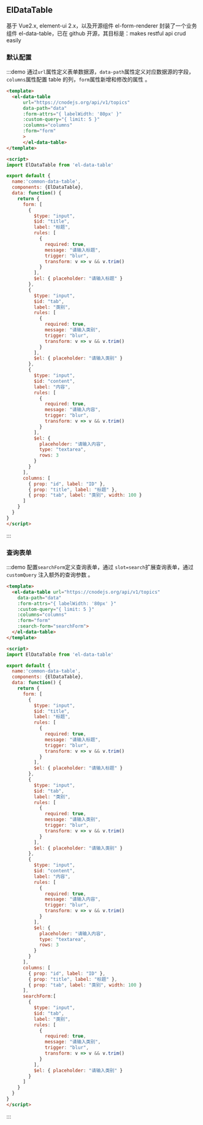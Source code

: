<script>
import ElDataTable from 'el-data-table'

export default {
  name:'common-data-table',
  components: {ElDataTable},
  data: function() {
    return {
      form: [
        {
          $type: "input",
          $id: "title",
          label: "标题",
          rules: [
            {
              required: true,
              message: "请输入标题",
              trigger: "blur",
              transform: v => v && v.trim()
            }
          ],
          $el: { placeholder: "请输入标题" }
        },
        {
          $type: "input",
          $id: "tab",
          label: "类别",
          rules: [
            {
              required: true,
              message: "请输入类别",
              trigger: "blur",
              transform: v => v && v.trim()
            }
          ],
          $el: { placeholder: "请输入类别" }
        },
        {
          $type: "input",
          $id: "content",
          label: "内容",
          rules: [
            {
              required: true,
              message: "请输入内容",
              trigger: "blur",
              transform: v => v && v.trim()
            }
          ],
          $el: {
            placeholder: "请输入内容",
            type: "textarea",
            rows: 3
          }
        }
      ],
      columns: [
        { prop: "id", label: "ID" },
        { prop: "title", label: "标题" },
        { prop: "tab", label: "类别", width: 100 }
      ],
      searchForm:[
        {
          $type: "input",
          $id: "tab",
          label: "类别",
          rules: [
            {
              required: true,
              message: "请输入类别",
              trigger: "blur",
              transform: v => v && v.trim()
            }
          ],
          $el: { placeholder: "请输入类别" }
        }
      ]
    }
  }
}
</script>

## ElDataTable

基于 Vue2.x, element-ui 2.x，以及开源组件 el-form-renderer 封装了一个业务组件 el-data-table，已在 github 开源，其目标是：makes restful api crud easily

### 默认配置

:::demo 通过`url`属性定义表单数据源，`data-path`属性定义对应数据源的字段，`columns`属性配置 table 的列，`form`属性新增和修改的属性 。

```html
<template>
  <el-data-table
      url="https://cnodejs.org/api/v1/topics"
      data-path="data"
      :form-attrs="{ labelWidth: '80px' }"
      :custom-query="{ limit: 5 }"
      :columns="columns"
      :form="form"
      >
      </el-data-table>
</template>

<script>
import ElDataTable from 'el-data-table'

export default {
  name:'common-data-table',
  components: {ElDataTable},
  data: function() {
    return {
      form: [
        {
          $type: "input",
          $id: "title",
          label: "标题",
          rules: [
            {
              required: true,
              message: "请输入标题",
              trigger: "blur",
              transform: v => v && v.trim()
            }
          ],
          $el: { placeholder: "请输入标题" }
        },
        {
          $type: "input",
          $id: "tab",
          label: "类别",
          rules: [
            {
              required: true,
              message: "请输入类别",
              trigger: "blur",
              transform: v => v && v.trim()
            }
          ],
          $el: { placeholder: "请输入类别" }
        },
        {
          $type: "input",
          $id: "content",
          label: "内容",
          rules: [
            {
              required: true,
              message: "请输入内容",
              trigger: "blur",
              transform: v => v && v.trim()
            }
          ],
          $el: {
            placeholder: "请输入内容",
            type: "textarea",
            rows: 3
          }
        }
      ],
      columns: [
        { prop: "id", label: "ID" },
        { prop: "title", label: "标题" },
        { prop: "tab", label: "类别", width: 100 }
      ]
    }
  }
}
</script>
```

:::

### 查询表单

:::demo 配置`searchForm`定义查询表单，通过 `slot=search`扩展查询表单，通过 `customQuery` 注入额外的查询参数 。

```html
<template>
  <el-data-table url="https://cnodejs.org/api/v1/topics"
    data-path="data"
    :form-attrs="{ labelWidth: '80px' }"
    :custom-query="{ limit: 5 }"
    :columns="columns"
    :form="form"
    :search-form="searchForm">
  </el-data-table>
</template>

<script>
import ElDataTable from 'el-data-table'

export default {
  name:'common-data-table',
  components: {ElDataTable},
  data: function() {
    return {
      form: [
        {
          $type: "input",
          $id: "title",
          label: "标题",
          rules: [
            {
              required: true,
              message: "请输入标题",
              trigger: "blur",
              transform: v => v && v.trim()
            }
          ],
          $el: { placeholder: "请输入标题" }
        },
        {
          $type: "input",
          $id: "tab",
          label: "类别",
          rules: [
            {
              required: true,
              message: "请输入类别",
              trigger: "blur",
              transform: v => v && v.trim()
            }
          ],
          $el: { placeholder: "请输入类别" }
        },
        {
          $type: "input",
          $id: "content",
          label: "内容",
          rules: [
            {
              required: true,
              message: "请输入内容",
              trigger: "blur",
              transform: v => v && v.trim()
            }
          ],
          $el: {
            placeholder: "请输入内容",
            type: "textarea",
            rows: 3
          }
        }
      ],
      columns: [
        { prop: "id", label: "ID" },
        { prop: "title", label: "标题" },
        { prop: "tab", label: "类别", width: 100 }
      ],
      searchForm:[
        {
          $type: "input",
          $id: "tab",
          label: "类别",
          rules: [
            {
              required: true,
              message: "请输入类别",
              trigger: "blur",
              transform: v => v && v.trim()
            }
          ],
          $el: { placeholder: "请输入类别" }
        }
      ]
    }
  }
}
</script>
```

:::

